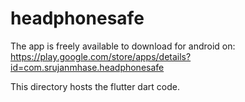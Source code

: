 # headphonesafe

The app is freely available to download for android on: https://play.google.com/store/apps/details?id=com.srujanmhase.headphonesafe

This directory hosts the flutter dart code.

